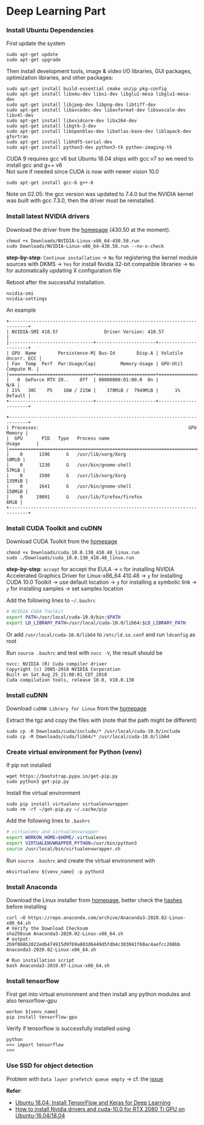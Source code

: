 # Deep Learning Part

### Install Ubuntu Dependencies
First update the system
```shell
sudo apt-get update
sudo apt-get upgrade
```
Then install development tools, image & video I/O libraries, GUI packages, optimization libraries, and other packages:
```shell
sudo apt-get install build-essential cmake unzip pkg-config
sudo apt-get install libxmu-dev libxi-dev libglu1-mesa libglu1-mesa-dev
sudo apt-get install libjpeg-dev libpng-dev libtiff-dev
sudo apt-get install libavcodec-dev libavformat-dev libswscale-dev libv4l-dev
sudo apt-get install libxvidcore-dev libx264-dev
sudo apt-get install libgtk-3-dev
sudo apt-get install libopenblas-dev libatlas-base-dev liblapack-dev gfortran
sudo apt-get install libhdf5-serial-dev
sudo apt-get install python3-dev python3-tk python-imaging-tk
```
CUDA 9 requires gcc v6 but Ubuntu 18.04 ships with gcc v7 so we need to install gcc and g++ v6  
Not sure if needed since CUDA is now with newer vision 10.0
```shell
sudo apt-get install gcc-6 g++-6
```
Note on 02.05: the gcc version was updated to 7.4.0 but the NVIDIA kernel was built with gcc 7.3.0, then the driver must be reinstalled.

### Install latest NVIDIA drivers
Download the driver from the [homepage](https://www.nvidia.com/Download/driverResults.aspx/151568/en-us) (430.50 at the moment).
```shell
chmod +x Downloads/NVIDIA-Linux-x86_64-430.50.run
sudo Downloads/NVIDIA-Linux-x86_64-430.50.run --no-x-check
```
**step-by-step**: `Continue installation` -> `No` for registering the kernel module sources with DKMS -> `Yes` for install Nvidia 32-bit compatible libraries -> `No` for automatically updating X configuration file

Reboot after the successful installation.
```shell
nvidia-smi
nvidia-settings
```
An example
```
+-----------------------------------------------------------------------------+
| NVIDIA-SMI 410.57                 Driver Version: 410.57                    |
|-------------------------------+----------------------+----------------------+
| GPU  Name        Persistence-M| Bus-Id        Disp.A | Volatile Uncorr. ECC |
| Fan  Temp  Perf  Pwr:Usage/Cap|         Memory-Usage | GPU-Util  Compute M. |
|===============================+======================+======================|
|   0  GeForce RTX 20..    Off  | 00000000:01:00.0  On |                  N/A |
| 21%   30C    P5    16W / 215W |    370MiB /  7949MiB |      1%      Default |
+-------------------------------+----------------------+----------------------+
                                                                               
+-----------------------------------------------------------------------------+
| Processes:                                                       GPU Memory |
|  GPU       PID   Type   Process name                             Usage      |
|=============================================================================|
|    0      1196      G   /usr/lib/xorg/Xorg                            18MiB |
|    0      1230      G   /usr/bin/gnome-shell                          57MiB |
|    0      1508      G   /usr/lib/xorg/Xorg                           135MiB |
|    0      1641      G   /usr/bin/gnome-shell                         150MiB |
|    0     19091      G   /usr/lib/firefox/firefox                       6MiB |
+-----------------------------------------------------------------------------+
```

### Install CUDA Toolkit and cuDNN

Download CUDA Toolkit from the [homepage](https://developer.nvidia.com/cuda-10.0-download-archive?target_os=Linux&target_arch=x86_64&target_distro=Ubuntu&target_version=1804&target_type=runfilelocal)
```shell
chmod +x Downloads/cuda_10.0.130_410.48_linux.run
sudo ./Downloads/cuda_10.0.130_410.48_linux.run
```
**step-by-step**: `accept` for accept the EULA -> `n` for installing NVIDIA Accelerated Graphics Driver for Linux-x86_64 410.48 -> `y` for installing CUDA 10.0 Toolkit -> use default location -> `y` for installing a symbolic link -> `y` for installing samples -> set samples location

Add the following lines to `~/.bashrc`
```bash
# NVIDIA CUDA Toolkit
export PATH=/usr/local/cuda-10.0/bin:$PATH
export LD_LIBRARY_PATH=/usr/local/cuda-10.0/lib64:$LD_LIBRARY_PATH
```
Or add `/usr/local/cuda-10.0/lib64` to `/etc/ld.so.conf` and run `ldconfig` as root

Run `source .bashrc` and test with `nvcc -V`, the result should be
```shell
nvcc: NVIDIA (R) Cuda compiler driver
Copyright (c) 2005-2018 NVIDIA Corporation
Built on Sat_Aug_25_21:08:01_CDT_2018
Cuda compilation tools, release 10.0, V10.0.130
```

### Install cuDNN

Download `cuDNN Library for Linux` from the [homepage](https://developer.nvidia.com/cudnn)

Extract the tgz and copy the files with (note that the path might be different)
```shell
sudo cp -R Downloads/cuda/include/* /usr/local/cuda-10.0/include
sudo cp -R Downloads/cuda/lib64/* /usr/local/cuda-10.0/lib64
```

### Create virtual environment for Python (venv)

If pip not installed
```shell
wget https://bootstrap.pypa.io/get-pip.py
sudo python3 get-pip.py
```
Install the virtual environment
```shell
sudo pip install virtualenv virtualenvwrapper
sudo rm -rf ~/get-pip.py ~/.cache/pip
```
Add the following lines to `.bashrc`
```bash
# virtualenv and virtualenvwrapper
export WORKON_HOME=$HOME/.virtualenvs
export VIRTUALENVWRAPPER_PYTHON=/usr/bin/python3
source /usr/local/bin/virtualenvwrapper.sh
```
Run `source .bashrc` and create the virtual environment with
```shell
mkvirtualenv ${venv_name} -p python3
```

### Install Anaconda
Download the Linux installer from [homepage](https://www.anaconda.com/distribution/), better check the [hashes](https://docs.anaconda.com/anaconda/install/hashes/Anaconda3-2020.02-Linux-x86_64.sh-hash/) before installing
```
curl –O https://repo.anaconda.com/archive/Anaconda3-2020.02-Linux-x86_64.sh
# Verify the Download Checksum
sha256sum Anaconda3-2020.02-Linux-x86_64.sh
# output: 2b9f088b2022edb474915d9f69a803d6449d5fdb4c303041f60ac4aefcc208bb  Anaconda3-2020.02-Linux-x86_64.sh

# Run installation script
bash Anaconda3-2019.07-Linux-x86_64.sh
```

### Install tensorflow
First get into virtual environment and then install any python modules and also tensorflow-gpu
```shell
workon ${venv_name}
pip install tensorflow-gpu
```
Verify if tensorflow is successfully installed using
```shell
python
>>> import tensorflow
>>>
```

### Use SSD for object detection
Problem with `Data layer prefetch queue empty` -> cf. the [issue](https://github.com/weiliu89/caffe/issues/863#issuecomment-469534074)

**Refer**: 
- [Ubuntu 18.04: Install TensorFlow and Keras for Deep Learning](https://www.pyimagesearch.com/2019/01/30/ubuntu-18-04-install-tensorflow-and-keras-for-deep-learning/)
- [How to install Nvidia drivers and cuda-10.0 for RTX 2080 Ti GPU on Ubuntu-16.04/18.04](https://medium.com/@avinchintha/how-to-install-nvidia-drivers-and-cuda-10-0-for-rtx-2080-ti-gpu-on-ubuntu-16-04-18-04-ce32e4edf1c0)

